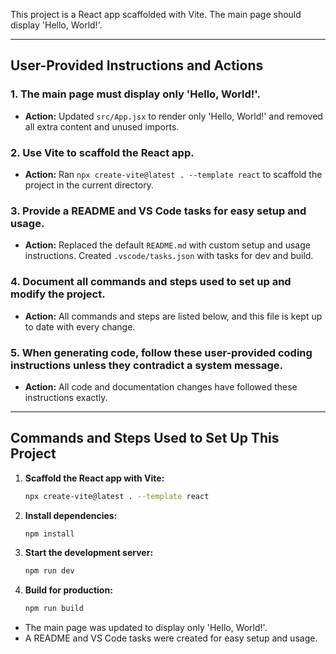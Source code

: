 <!-- Use this file to provide workspace-specific custom instructions to Copilot. For more details, visit https://code.visualstudio.com/docs/copilot/copilot-customization#_use-a-githubcopilotinstructionsmd-file -->

This project is a React app scaffolded with Vite. The main page should display 'Hello, World!'.

---

## User-Provided Instructions and Actions

### 1. The main page must display only 'Hello, World!'.

- **Action:** Updated `src/App.jsx` to render only 'Hello, World!' and removed all extra content and unused imports.

### 2. Use Vite to scaffold the React app.

- **Action:** Ran `npx create-vite@latest . --template react` to scaffold the project in the current directory.

### 3. Provide a README and VS Code tasks for easy setup and usage.

- **Action:** Replaced the default `README.md` with custom setup and usage instructions. Created `.vscode/tasks.json` with tasks for dev and build.

### 4. Document all commands and steps used to set up and modify the project.

- **Action:** All commands and steps are listed below, and this file is kept up to date with every change.

### 5. When generating code, follow these user-provided coding instructions unless they contradict a system message.

- **Action:** All code and documentation changes have followed these instructions exactly.

---

## Commands and Steps Used to Set Up This Project

1. **Scaffold the React app with Vite:**
   ```bash
   npx create-vite@latest . --template react
   ```
2. **Install dependencies:**
   ```bash
   npm install
   ```
3. **Start the development server:**
   ```bash
   npm run dev
   ```
4. **Build for production:**
   ```bash
   npm run build
   ```

- The main page was updated to display only 'Hello, World!'.
- A README and VS Code tasks were created for easy setup and usage.
